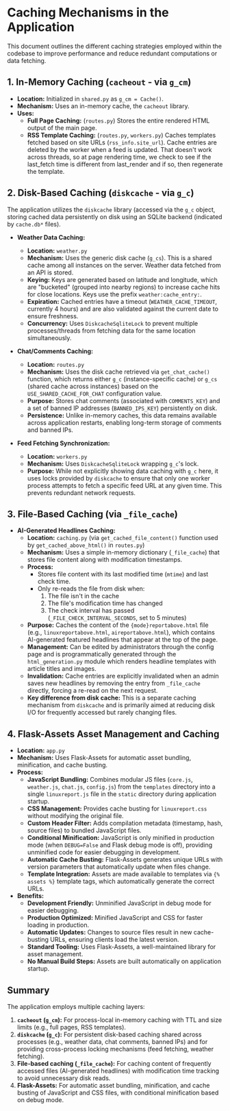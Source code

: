 # Caching Mechanisms in the Application

This document outlines the different caching strategies employed within the codebase to improve performance and reduce redundant computations or data fetching.

## 1. In-Memory Caching (`cacheout` - via `g_cm`)

*   **Location:** Initialized in `shared.py` as `g_cm = Cache()`.
*   **Mechanism:** Uses an in-memory cache, the `cacheout` library.
*   **Uses:**
    *   **Full Page Caching:** (`routes.py`) Stores the entire rendered HTML output of the main page.
    *   **RSS Template Caching:** (`routes.py`, `workers.py`) Caches templates fetched based on site URLs (`rss_info.site_url`). Cache entries are deleted by the worker when a feed is updated. That doesn't work across threads, so at page rendering time, we check to see if the last_fetch time is different from last_render and if so, then regenerate the template.

## 2. Disk-Based Caching (`diskcache` - via `g_c`)

The application utilizes the `diskcache` library (accessed via the `g_c` object, storing cached data persistently on disk using an SQLite backend (indicated by `cache.db*` files).

*   **Weather Data Caching:**
    *   **Location:** `weather.py`
    *   **Mechanism:** Uses the generic disk cache (`g_cs`). This is a shared cache among all instances on the server. Weather data fetched from an API is stored.
    *   **Keying:** Keys are generated based on latitude and longitude, which are "bucketed" (grouped into nearby regions) to increase cache hits for close locations. Keys use the prefix `weather:cache_entry:`.
    *   **Expiration:** Cached entries have a timeout (`WEATHER_CACHE_TIMEOUT`, currently 4 hours) and are also validated against the current date to ensure freshness.
    *   **Concurrency:** Uses `DiskcacheSqliteLock` to prevent multiple processes/threads from fetching data for the same location simultaneously.

*   **Chat/Comments Caching:**
    *   **Location:** `routes.py` 
    *   **Mechanism:** Uses the disk cache retrieved via `get_chat_cache()` function, which returns either `g_c` (instance-specific cache) or `g_cs` (shared cache across instances) based on the `USE_SHARED_CACHE_FOR_CHAT` configuration value.
    *   **Purpose:** Stores chat comments (associated with `COMMENTS_KEY`) and a set of banned IP addresses (`BANNED_IPS_KEY`) persistently on disk.
    *   **Persistence:** Unlike in-memory caches, this data remains available across application restarts, enabling long-term storage of comments and banned IPs.

*   **Feed Fetching Synchronization:**
    *   **Location:** `workers.py`
    *   **Mechanism:** Uses `DiskcacheSqliteLock` wrapping `g_c`'s lock.
    *   **Purpose:** While not explicitly showing data caching with `g_c` here, it uses locks provided by `diskcache` to ensure that only one worker process attempts to fetch a specific feed URL at any given time. This prevents redundant network requests.

## 3. File-Based Caching (via `_file_cache`)

*   **AI-Generated Headlines Caching:**
    *   **Location:** `caching.py` (via `get_cached_file_content()` function used by `get_cached_above_html()` in `routes.py`)
    *   **Mechanism:** Uses a simple in-memory dictionary (`_file_cache`) that stores file content along with modification timestamps.
    *   **Process:**
        *   Stores file content with its last modified time (`mtime`) and last check time.
        *   Only re-reads the file from disk when:
            1. The file isn't in the cache
            2. The file's modification time has changed
            3. The check interval has passed (`_FILE_CHECK_INTERVAL_SECONDS`, set to 5 minutes)
    *   **Purpose:** Caches the content of the `{mode}reportabove.html` file (e.g., `linuxreportabove.html`, `aireportabove.html`), which contains AI-generated featured headlines that appear at the top of the page.
    *   **Management:** Can be edited by administrators through the config page and is programmatically generated through the `html_generation.py` module which renders headline templates with article titles and images.
    *   **Invalidation:** Cache entries are explicitly invalidated when an admin saves new headlines by removing the entry from `_file_cache` directly, forcing a re-read on the next request.
    *   **Key difference from disk cache:** This is a separate caching mechanism from `diskcache` and is primarily aimed at reducing disk I/O for frequently accessed but rarely changing files.

## 4. Flask-Assets Asset Management and Caching

*   **Location:** `app.py`
*   **Mechanism:** Uses Flask-Assets for automatic asset bundling, minification, and cache busting.
*   **Process:**
    *   **JavaScript Bundling:** Combines modular JS files (`core.js`, `weather.js`, `chat.js`, `config.js`) from the `templates` directory into a single `linuxreport.js` file in the `static` directory during application startup.
    *   **CSS Management:** Provides cache busting for `linuxreport.css` without modifying the original file.
    *   **Custom Header Filter:** Adds compilation metadata (timestamp, hash, source files) to bundled JavaScript files.
    *   **Conditional Minification:** JavaScript is only minified in production mode (when `DEBUG=False` and Flask debug mode is off), providing unminified code for easier debugging in development.
    *   **Automatic Cache Busting:** Flask-Assets generates unique URLs with version parameters that automatically update when files change.
    *   **Template Integration:** Assets are made available to templates via `{% assets %}` template tags, which automatically generate the correct URLs.
*   **Benefits:**
    *   **Development Friendly:** Unminified JavaScript in debug mode for easier debugging.
    *   **Production Optimized:** Minified JavaScript and CSS for faster loading in production.
    *   **Automatic Updates:** Changes to source files result in new cache-busting URLs, ensuring clients load the latest version.
    *   **Standard Tooling:** Uses Flask-Assets, a well-maintained library for asset management.
    *   **No Manual Build Steps:** Assets are built automatically on application startup.

## Summary

The application employs multiple caching layers:
1.  **`cacheout` (`g_cm`):** For process-local in-memory caching with TTL and size limits (e.g., full pages, RSS templates).
2.  **`diskcache` (`g_c`):** For persistent disk-based caching shared across processes (e.g., weather data, chat comments, banned IPs) and for providing cross-process locking mechanisms (feed fetching, weather fetching).
3.  **File-based caching (`_file_cache`):** For caching content of frequently accessed files (AI-generated headlines) with modification time tracking to avoid unnecessary disk reads.
4.  **Flask-Assets:** For automatic asset bundling, minification, and cache busting of JavaScript and CSS files, with conditional minification based on debug mode.
